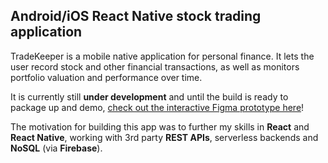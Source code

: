 ## Android/iOS React Native stock trading application

TradeKeeper is a mobile native application for personal finance. It lets the user record stock and other financial transactions, as well as monitors portfolio valuation and performance over time.

It is currently still **under development** and until the build is ready to package up and demo, [check out the interactive Figma prototype here](https://www.figma.com/proto/4hfvPhTWWOvbp6WgJK28bk/TradeKeeper?node-id=160-10848&starting-point-node-id=160%3A10848&mode=design&t=P4vymiaxEntPL2L2-1)!

The motivation for building this app was to further my skills in **React** and **React Native**, working with 3rd party **REST APIs**, serverless backends and **NoSQL** (via **Firebase**).
